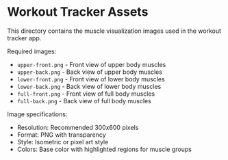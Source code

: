# Workout Tracker Assets

This directory contains the muscle visualization images used in the workout tracker app.

Required images:

- `upper-front.png` - Front view of upper body muscles
- `upper-back.png` - Back view of upper body muscles
- `lower-front.png` - Front view of lower body muscles
- `lower-back.png` - Back view of lower body muscles
- `full-front.png` - Front view of full body muscles
- `full-back.png` - Back view of full body muscles

Image specifications:

- Resolution: Recommended 300x600 pixels
- Format: PNG with transparency
- Style: Isometric or pixel art style
- Colors: Base color with highlighted regions for muscle groups

